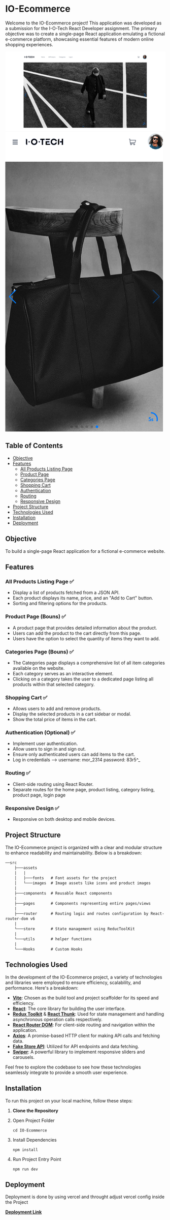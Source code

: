 # IO-Ecommerce

Welcome to the IO-Ecommerce project! This application was developed as a submission for the I-O-Tech React Developer assignment. The primary objective was to create a single-page React application emulating a fictional e-commerce platform, showcasing essential features of modern online shopping experiences.

![Landing Page Desktop Version](./public/LandingPageDesktopVersion.png)
![Landing Page Mobile Version](./public/LandingPageMovileVersion.png)

## Table of Contents

- [Objective](#objective)
- [Features](#features)
  - [All Products Listing Page](#all-products-listing-page)
  - [Product Page](#product-page)
  - [Categories Page](#categories-page)
  - [Shopping Cart](#shopping-cart)
  - [Authentication](#authentication-optional)
  - [Routing](#routing)
  - [Responsive Design](#responsive-design)
- [Project Structure](#project-structure)
- [Technologies Used](#technologies-used)
- [Installation](#installation)
- [Deployment](#deployment)

## Objective

To build a single-page React application for a fictional e-commerce website.

## Features

### All Products Listing Page ✅

- Display a list of products fetched from a JSON API.
- Each product displays its name, price, and an "Add to Cart" button.
- Sorting and filtering options for the products.

### Product Page (Bouns) ✅

- A product page that provides detailed information about the product.
- Users can add the product to the cart directly from this page.
- Users have the option to select the quantity of items they want to add.

### Categories Page (Bouns) ✅

- The Categories page displays a comprehensive list of all item categories available on the website.
- Each category serves as an interactive element.
- Clicking on a category takes the user to a dedicated page listing all products within that selected category.

### Shopping Cart ✅

- Allows users to add and remove products.
- Display the selected products in a cart sidebar or modal.
- Show the total price of items in the cart.

### Authentication (Optional) ✅

- Implement user authentication.
- Allow users to sign in and sign out.
- Ensure only authenticated users can add items to the cart.
- Log in credentials  --> username: mor_2314   password: 83r5^_
  
### Routing ✅

- Client-side routing using React Router.
- Separate routes for the home page, product listing, category listing, product page, login page

### Responsive Design ✅

- Responsive on both desktop and mobile devices.


## Project Structure

The IO-Ecommerce project is organized with a clear and modular structure to enhance readability and maintainability. Below is a breakdown:

    ──src
        ├───assets
        |   |
        │   ├───fonts   # Font assets for the project
        │   └───images  # Image assets like icons and product images
        |
        ├───components  # Reusable React components
        |
        ├───pages       # Components representing entire pages/views
        |
        ├───router      # Routing logic and routes configuration by React-router-dom v6
        |
        └───store       # State management using ReducToolKit
        |
        └───utils       # helper functions
        |       
        └───Hooks       # Custom Hooks

## Technologies Used

In the development of the IO-Ecommerce project, a variety of technologies and libraries were employed to ensure efficiency, scalability, and performance. Here's a breakdown:

- **[Vite](https://vitejs.dev/)**: Chosen as the build tool and project scaffolder for its speed and efficiency.
- **[React](https://reactjs.org/)**: The core library for building the user interface.
- **[Redux Toolkit](https://redux-toolkit.js.org/)** & **[React Thunk](https://github.com/reduxjs/redux-thunk)**: Used for state management and handling asynchronous operation calls respectively.
- **[React Router DOM](https://reactrouter.com/web/guides/quick-start)**: For client-side routing and navigation within the application.
- **[Axios](https://axios-http.com/)**: A promise-based HTTP client for making API calls and fetching data.
- **[Fake Store API](https://fakestoreapi.com/)**: Utilized for API endpoints and data fetching.
- **[Swiper](https://swiperjs.com/)**: A powerful library to implement responsive sliders and carousels.

Feel free to explore the codebase to see how these technologies seamlessly integrate to provide a smooth user experience.

## Installation

To run this project on your local machine, follow these steps:

1. **Clone the Repository**

2. Open Project Folder
   ```
   cd IO-Ecommerce
   ```
3. Install Dependencies
   ```
   npm install
   ```
4. Run Project Entry Point

   ```
   npm run dev
   ```

## Deployment

Deployment is done by using vercel and throught adjust vercel config inside the Project

**[Deployment Link](https://io-ecommerce.vercel.app/)**

